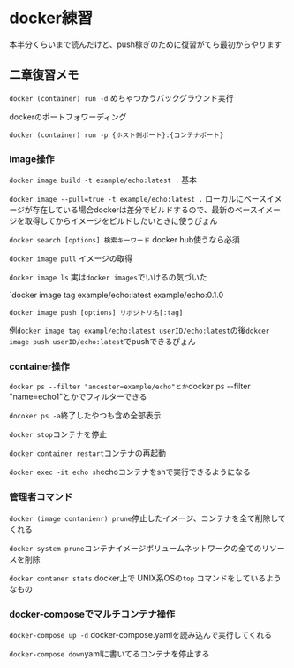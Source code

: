 # docker練習

本半分くらいまで読んだけど、push稼ぎのために復習がてら最初からやります

## 二章復習メモ

`docker (container) run -d` めちゃつかうバックグラウンド実行

dockerのポートフォワーディング

`docker (container) run -p {ホスト側ポート}:{コンテナポート}`

### image操作

`docker image build -t example/echo:latest .` 基本

`docker image --pull=true -t example/echo:latest .`
ローカルにベースイメージが存在している場合dockerは差分でビルドするので、最新のベースイメージを取得してからイメージをビルドしたいときに使うぴょん

`docker search [options] 検索キーワード` docker hub使うなら必須

`docker image pull` イメージの取得

`docker image ls` 実は`docker images`でいけるの気づいた

`docker image tag example/echo:latest example/echo:0.1.0

`docker image push [options] リボジトリ名[:tag]`

例`docker image tag exampl/echo:latest userID/echo:latest`の後`dokcer image push userID/echo:latest`でpushできるぴょん

### container操作

`docker ps --filter "ancester=example/echo"とか`docker ps --filter "name=echo1"とかでフィルターできる

`docoker ps -a`終了したやつも含め全部表示

`docker stop`コンテナを停止

`docker container restart`コンテナの再起動

`docker exec -it echo sh`echoコンテナをshで実行できるようになる

### 管理者コマンド

`docker (image contanienr) prune`停止したイメージ、コンテナを全て削除してくれる

`docker system prune`コンテナイメージボリュームネットワークの全てのリソースを削除

`docker contaner stats`  docker上で UNIX系OSの`top` コマンドをしているようなもの

### docker-composeでマルチコンテナ操作

`docker-compose up -d` docker-compose.yamlを読み込んで実行してくれる

`docker-compose down`yamlに書いてるコンテナを停止する

